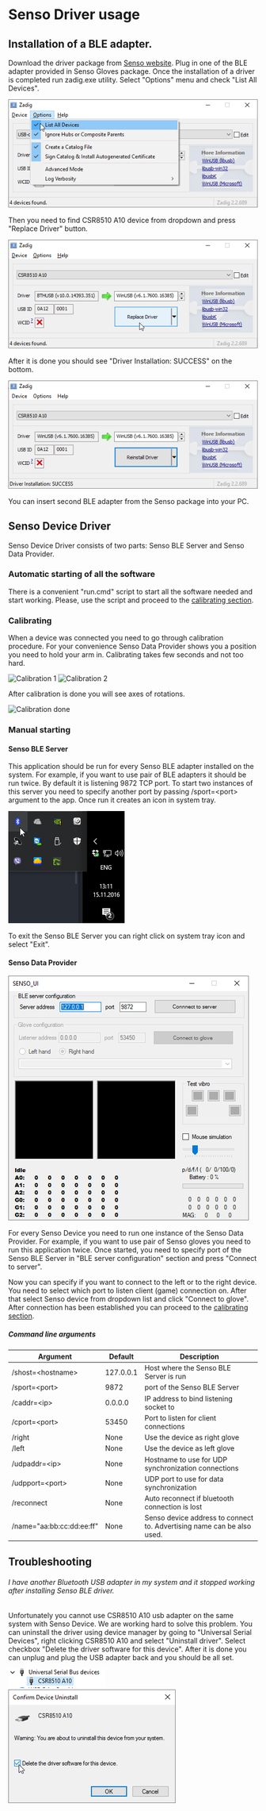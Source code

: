 # Senso Driver usage

## Installation of a BLE adapter.

Download the driver package from [Senso website](https://senso.me/downloads/driver-latest.zip).
Plug in one of the BLE adapter provided in Senso Gloves package. Once the installation of a driver is completed run zadig.exe utility. Select "Options" menu and check "List All Devices".

![Zadig list all devices](img/driver/zadig_list_all.png)

Then you need to find CSR8510 A10 device from dropdown and press "Replace Driver" button.

![Zadig Driver Replace](img/driver/zadig_reinstall.png)

After it is done you should see "Driver Installation: SUCCESS" on the bottom.

![Zadig Driver Install Complete](img/driver/zadig_reinstall_complete.png)

You can insert second BLE adapter from the Senso package into your PC.

## Senso Device Driver

Senso Device Driver consists of two parts: Senso BLE Server and Senso Data Provider.

### Automatic starting of all the software

There is a convenient "run.cmd" script to start all the software needed and start working. Please, use the script and proceed to the [calibrating section](#Calibrating).

### Calibrating

When a device was connected you need to go through calibration procedure. For your convenience Senso Data Provider shows you a position you need to hold your arm in. Calibrating takes few seconds and not too hard.

![Calibration 1](/img/driver/sdp_calibrate1.png)
![Calibration 2](/img/driver/sdp_calibrate1.png)

After calibration is done you will see axes of rotations.

![Calibration done](/img/driver/sdp_calibrate_done.png)

### Manual starting

#### Senso BLE Server

This application should be run for every Senso BLE adapter installed on the system. For example, if you want to use pair of BLE adapters it should be run twice. By default it is listening 9872 TCP port. To start two instances of this server you need to specify another port by passing /sport=&lt;port&gt; argument to the app. Once run it creates an icon in system tray.

![System tray Senso icon](img/driver/system_tray.png)

To exit the Senso BLE Server you can right click on system tray icon and select "Exit".

#### Senso Data Provider

![Senso Data Provider first run](img/driver/senso_data_provider.png)

For every Senso Device you need to run one instance of the Senso Data Provider. For example, if you want to use pair of Senso gloves you need to run this application twice. Once started, you need to specify port of the Senso BLE Server in "BLE server configuration" section and press "Connect to server".

Now you can specify if you want to connect to the left or to the right device. You need to select which port to listen client (game) connection on.
After that select Senso device from dropdown list and click "Connect to glove". After connection has been established you can proceed to the [calibrating section](#Calibrating).

##### Command line arguments

| Argument | Default | Description |
|----------|---------|-------------|
| /shost=&lt;hostname&gt; | 127.0.0.1 | Host where the Senso BLE Server is run |
| /sport=&lt;port&gt; | 9872 | port of the Senso BLE Server |
| /caddr=&lt;ip&gt; | 0.0.0.0 | IP address to bind listening socket to |
| /cport=&lt;port&gt; | 53450 | Port to listen for client connections |
| /right | None | Use the device as right glove |
| /left | None | Use the device as left glove |
| /udpaddr=&lt;ip&gt; | None | Hostname to use for UDP synchronization connections |
| /udpport=&lt;port&gt; | None | UDP port to use for data synchronization |
| /reconnect | None | Auto reconnect if bluetooth connection is lost |
| /name="aa:bb:cc:dd:ee:ff" | None | Senso device address to connect to. Advertising name can be also used. |


## Troubleshooting

###### I have another Bluetooth USB adapter in my system and it stopped working after installing Senso BLE driver.  
Unfortunately you cannot use CSR8510 A10 usb adapter on the same system with Senso Device. We are working hard to solve this problem. You can uninstall the driver using device manager by going to "Universal Serial Devices", right clicking CSR8510 A10 and select "Uninstall driver". Select checkbox "Delete the driver software for this device". After it is done you can unplug and plug the USB adapter back and you should be all set.

![Device Manager](img/driver/device_manager.png)
![Driver uninstall](img/driver/driver_uninstall.png)
